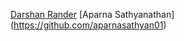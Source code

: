 <!-- [name](github profile link) -->

[Darshan Rander](https://github.com/SirusCodes/)
[Aparna Sathyanathan] (https://github.com/aparnasathyan01)
